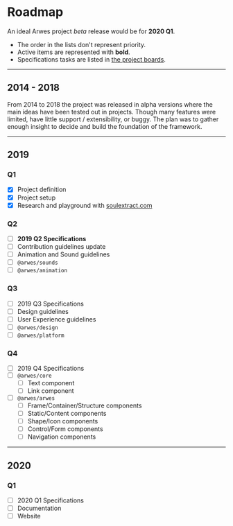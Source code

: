 # Roadmap

An ideal Arwes project _beta_ release would be for **2020 Q1**.

- The order in the lists don't represent priority.
- Active items are represented with **bold**.
- Specifications tasks are listed in [the project boards](https://github.com/arwes/arwes/projects).

----

## 2014 - 2018

From 2014 to 2018 the project was released in alpha versions where the main
ideas have been tested out in projects. Though many features were limited, have
little support / extensibility, or buggy. The plan was to gather enough insight
to decide and build the foundation of the framework.

----

## 2019

### Q1

- [x] Project definition
- [x] Project setup
- [x] Research and playground with [soulextract.com](https://github.com/soulextract/soulextract.com)

### Q2

- [ ] **2019 Q2 Specifications**
- [ ] Contribution guidelines update
- [ ] Animation and Sound guidelines
- [ ] `@arwes/sounds`
- [ ] `@arwes/animation`

### Q3

- [ ] 2019 Q3 Specifications
- [ ] Design guidelines
- [ ] User Experience guidelines
- [ ] `@arwes/design`
- [ ] `@arwes/platform`

### Q4

- [ ] 2019 Q4 Specifications
- [ ] `@arwes/core`
    - [ ] Text component
    - [ ] Link component
- [ ] `@arwes/arwes`
    - [ ] Frame/Container/Structure components
    - [ ] Static/Content components
    - [ ] Shape/Icon components
    - [ ] Control/Form components
    - [ ] Navigation components

----

## 2020

### Q1

- [ ] 2020 Q1 Specifications
- [ ] Documentation
- [ ] Website
